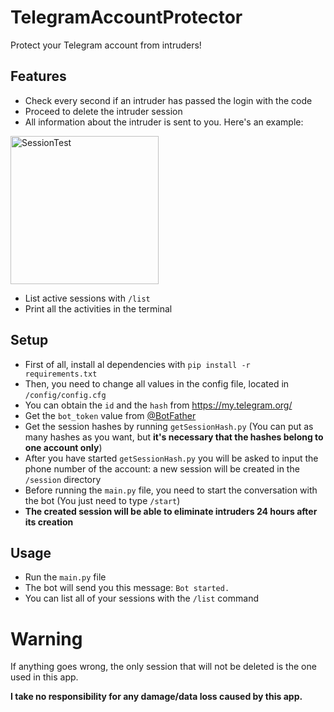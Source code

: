 # TelegramAccountProtector
Protect your Telegram account from intruders!

## Features
- Check every second if an intruder has passed the login with the code
- Proceed to delete the intruder session
- All information about the intruder is sent to you. Here's an example:
 <img width="237" alt="SessionTest" src="https://user-images.githubusercontent.com/107145304/173835512-13db8975-dcd6-47c3-b3e4-e9e1a94727c9.png">

- List active sessions with `/list`
- Print all the activities in the terminal

## Setup
 - First of all, install al dependencies with `pip install -r requirements.txt`
 - Then, you need to change all values in the config file, located in `/config/config.cfg`
 - You can obtain the `id` and the `hash` from https://my.telegram.org/
 - Get the `bot_token` value from [@BotFather](https://t.me/BotFather "@BotFather")
 - Get the session hashes by running `getSessionHash.py` (You can put as many hashes as you want, but **it's necessary that the hashes belong to one account only**)
 - After you have started `getSessionHash.py` you will be asked to input the phone number of the account: a new session will be created in the `/session` directory
 - Before running the `main.py` file, you need to start the conversation with the bot (You just need to type `/start`)
 - **The created session will be able to eliminate intruders 24 hours after its creation**

## Usage
- Run the `main.py` file
- The bot will send you this message: `Bot started.`
- You can list all of your sessions with the `/list` command

# Warning
If anything goes wrong, the only session that will not be deleted is the one used in this app.

**I take no responsibility for any damage/data loss caused by this app.**
